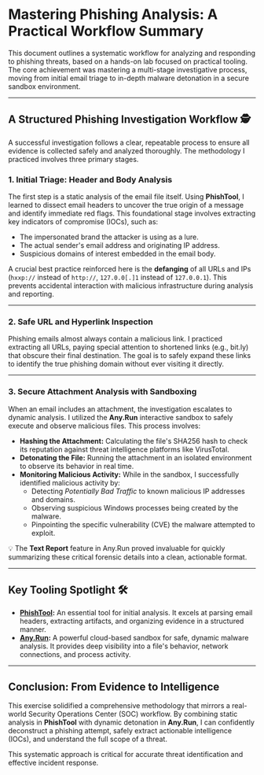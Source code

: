 # Mastering Phishing Analysis: A Practical Workflow Summary

This document outlines a systematic workflow for analyzing and responding to phishing threats, based on a hands-on lab focused on practical tooling. The core achievement was mastering a multi-stage investigative process, moving from initial email triage to in-depth malware detonation in a secure sandbox environment.

---

## A Structured Phishing Investigation Workflow 🕵️

A successful investigation follows a clear, repeatable process to ensure all evidence is collected safely and analyzed thoroughly. The methodology I practiced involves three primary stages.

### 1. Initial Triage: Header and Body Analysis
The first step is a static analysis of the email file itself. Using **PhishTool**, I learned to dissect email headers to uncover the true origin of a message and identify immediate red flags. This foundational stage involves extracting key indicators of compromise (IOCs), such as:

- The impersonated brand the attacker is using as a lure.  
- The actual sender's email address and originating IP address.  
- Suspicious domains of interest embedded in the email body.  

A crucial best practice reinforced here is the **defanging** of all URLs and IPs (`hxxp://` instead of `http://`, `127.0.0[.]1` instead of `127.0.0.1`). This prevents accidental interaction with malicious infrastructure during analysis and reporting.

---

### 2. Safe URL and Hyperlink Inspection
Phishing emails almost always contain a malicious link. I practiced extracting all URLs, paying special attention to shortened links (e.g., bit.ly) that obscure their final destination. The goal is to safely expand these links to identify the true phishing domain without ever visiting it directly.

---

### 3. Secure Attachment Analysis with Sandboxing
When an email includes an attachment, the investigation escalates to dynamic analysis. I utilized the **Any.Run** interactive sandbox to safely execute and observe malicious files. This process involves:

- **Hashing the Attachment:** Calculating the file's SHA256 hash to check its reputation against threat intelligence platforms like VirusTotal.  
- **Detonating the File:** Running the attachment in an isolated environment to observe its behavior in real time.  
- **Monitoring Malicious Activity:** While in the sandbox, I successfully identified malicious activity by:  
  - Detecting *Potentially Bad Traffic* to known malicious IP addresses and domains.  
  - Observing suspicious Windows processes being created by the malware.  
  - Pinpointing the specific vulnerability (CVE) the malware attempted to exploit.  

💡 The **Text Report** feature in Any.Run proved invaluable for quickly summarizing these critical forensic details into a clean, actionable format.

---

## Key Tooling Spotlight 🛠️
- **[PhishTool](https://phishtool.com):** An essential tool for initial analysis. It excels at parsing email headers, extracting artifacts, and organizing evidence in a structured manner.  
- **[Any.Run](https://any.run):** A powerful cloud-based sandbox for safe, dynamic malware analysis. It provides deep visibility into a file's behavior, network connections, and process activity.  

---

## Conclusion: From Evidence to Intelligence
This exercise solidified a comprehensive methodology that mirrors a real-world Security Operations Center (SOC) workflow. By combining static analysis in **PhishTool** with dynamic detonation in **Any.Run**, I can confidently deconstruct a phishing attempt, safely extract actionable intelligence (IOCs), and understand the full scope of a threat.  

This systematic approach is critical for accurate threat identification and effective incident response.

